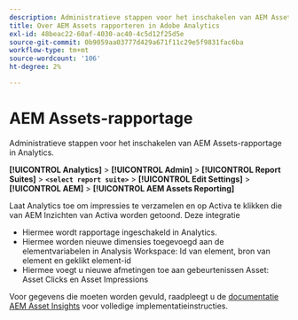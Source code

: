 ```yaml
---
description: Administratieve stappen voor het inschakelen van AEM Assets-rapportage in Analytics.
title: Over AEM Assets rapporteren in Adobe Analytics
exl-id: 48beac22-60af-4030-ac40-4c5d12f25d5e
source-git-commit: 0b9059aa03777d429a671f11c29e5f9831fac6ba
workflow-type: tm+mt
source-wordcount: '106'
ht-degree: 2%

---
```


# AEM Assets-rapportage

Administratieve stappen voor het inschakelen van AEM Assets-rapportage in Analytics.

**[!UICONTROL Analytics]** > **[!UICONTROL Admin]** > **[!UICONTROL Report Suites]** > **`<select report suite>`** > **[!UICONTROL Edit Settings]** > **[!UICONTROL AEM]** > **[!UICONTROL AEM Assets Reporting]**

Laat Analytics toe om impressies te verzamelen en op Activa te klikken die van AEM Inzichten van Activa worden getoond. Deze integratie

* Hiermee wordt rapportage ingeschakeld in Analytics.
* Hiermee worden nieuwe dimensies toegevoegd aan de elementvariabelen in Analysis Workspace: Id van element, bron van element en geklikt element-id
* Hiermee voegt u nieuwe afmetingen toe aan gebeurtenissen Asset: Asset Clicks en Asset Impressions

Voor gegevens die moeten worden gevuld, raadpleegt u de [documentatie AEM Asset Insights](https://experienceleague.adobe.com/docs/experience-manager-cloud-service/assets/manage/assets-insights.html?lang=en) voor volledige implementatieinstructies.
